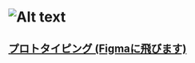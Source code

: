 # ![Alt text](https://i.gyazo.com/377f4d8305d865c82256092176e83023.png)

## [プロトタイピング (Figmaに飛びます)](https://www.figma.com/proto/AxpJkNyzU6yYsy1oktTJ64/%E8%96%AC%E3%81%AE%E9%A3%B2%E3%81%BF%E5%BF%98%E3%82%8C%E9%98%B2%E6%AD%A2%E3%81%AE%E3%82%B5%E3%83%BC%E3%83%93%E3%82%B9?type=design&node-id=35-391&scaling=scale-down&page-id=0%3A1&starting-point-node-id=35%3A391)
